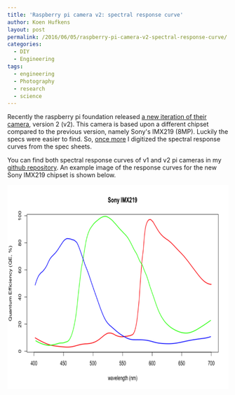 ```yaml
---
title: 'Raspberry pi camera v2: spectral response curve'
author: Koen Hufkens
layout: post
permalink: /2016/06/05/raspberry-pi-camera-v2-spectral-response-curve/
categories:
  - DIY
  - Engineering
tags:
  - engineering
  - Photography
  - research
  - science
---
```

Recently the raspberry pi foundation released <a href="https://www.raspberrypi.org/blog/new-8-megapixel-camera-board-sale-25/">a new iteration of their camera</a>, version 2 (v2). This camera is based upon a different chipset compared to the previous version, namely Sony's IMX219 (8MP). Luckily the specs were easier to find. So, <a href="http://www.khufkens.com/2015/11/02/ov5647-spectral-response/">once more</a> I digitized the spectral response curves from the spec sheets.

You can find both spectral response curves of v1 and v2 pi cameras in my <a href="https://khufkens.github.io/pi-camera-response-curves">github repository</a>. An example image of the response curves for the new Sony IMX219 chipset is shown below.

<a href="http://www.khufkens.com/ov5647-spectral-response/quantum_efficiency_sony_imx219/" rel="attachment wp-att-1298"><img class="aligncenter size-medium_large wp-image-1298" src="/uploads/2015/11/quantum_efficiency_sony_imx219-768x467.png" alt="quantum_efficiency_sony_imx219" width="768" height="467" /></a>
